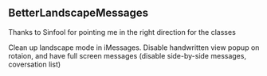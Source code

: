 ## BetterLandscapeMessages

Thanks to Sinfool for pointing me in the right direction for the classes

Clean up landscape mode in iMessages. Disable handwritten view popup on rotaion, and have full screen messages (disable side-by-side messages, coversation list)
